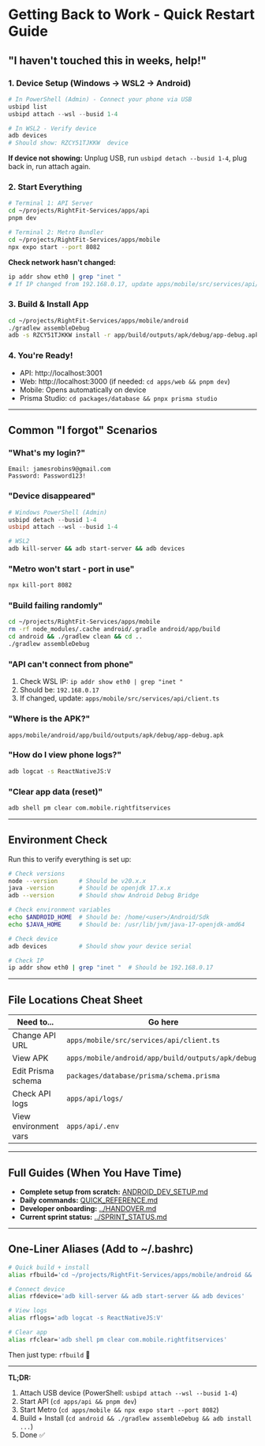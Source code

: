 # Getting Back to Work - Quick Restart Guide

## "I haven't touched this in weeks, help!"

### 1. Device Setup (Windows → WSL2 → Android)

```powershell
# In PowerShell (Admin) - Connect your phone via USB
usbipd list
usbipd attach --wsl --busid 1-4
```

```bash
# In WSL2 - Verify device
adb devices
# Should show: RZCY51TJKKW	device
```

**If device not showing:** Unplug USB, run `usbipd detach --busid 1-4`, plug back in, run attach again.

### 2. Start Everything

```bash
# Terminal 1: API Server
cd ~/projects/RightFit-Services/apps/api
pnpm dev

# Terminal 2: Metro Bundler
cd ~/projects/RightFit-Services/apps/mobile
npx expo start --port 8082
```

**Check network hasn't changed:**
```bash
ip addr show eth0 | grep "inet "
# If IP changed from 192.168.0.17, update apps/mobile/src/services/api/client.ts
```

### 3. Build & Install App

```bash
cd ~/projects/RightFit-Services/apps/mobile/android
./gradlew assembleDebug
adb -s RZCY51TJKKW install -r app/build/outputs/apk/debug/app-debug.apk
```

### 4. You're Ready!

- API: http://localhost:3001
- Web: http://localhost:3000 (if needed: `cd apps/web && pnpm dev`)
- Mobile: Opens automatically on device
- Prisma Studio: `cd packages/database && pnpx prisma studio`

---

## Common "I forgot" Scenarios

### "What's my login?"
```
Email: jamesrobins9@gmail.com
Password: Password123!
```

### "Device disappeared"
```powershell
# Windows PowerShell (Admin)
usbipd detach --busid 1-4
usbipd attach --wsl --busid 1-4
```

```bash
# WSL2
adb kill-server && adb start-server && adb devices
```

### "Metro won't start - port in use"
```bash
npx kill-port 8082
```

### "Build failing randomly"
```bash
cd ~/projects/RightFit-Services/apps/mobile
rm -rf node_modules/.cache android/.gradle android/app/build
cd android && ./gradlew clean && cd ..
./gradlew assembleDebug
```

### "API can't connect from phone"
1. Check WSL IP: `ip addr show eth0 | grep "inet "`
2. Should be: `192.168.0.17`
3. If changed, update: `apps/mobile/src/services/api/client.ts`

### "Where is the APK?"
```
apps/mobile/android/app/build/outputs/apk/debug/app-debug.apk
```

### "How do I view phone logs?"
```bash
adb logcat -s ReactNativeJS:V
```

### "Clear app data (reset)"
```bash
adb shell pm clear com.mobile.rightfitservices
```

---

## Environment Check

Run this to verify everything is set up:

```bash
# Check versions
node --version      # Should be v20.x.x
java -version       # Should be openjdk 17.x.x
adb --version       # Should show Android Debug Bridge

# Check environment variables
echo $ANDROID_HOME  # Should be: /home/<user>/Android/Sdk
echo $JAVA_HOME     # Should be: /usr/lib/jvm/java-17-openjdk-amd64

# Check device
adb devices         # Should show your device serial

# Check IP
ip addr show eth0 | grep "inet "  # Should be 192.168.0.17
```

---

## File Locations Cheat Sheet

| Need to... | Go here |
|------------|---------|
| Change API URL | `apps/mobile/src/services/api/client.ts` |
| View APK | `apps/mobile/android/app/build/outputs/apk/debug/` |
| Edit Prisma schema | `packages/database/prisma/schema.prisma` |
| Check API logs | `apps/api/logs/` |
| View environment vars | `apps/api/.env` |

---

## Full Guides (When You Have Time)

- **Complete setup from scratch:** [ANDROID_DEV_SETUP.md](ANDROID_DEV_SETUP.md)
- **Daily commands:** [QUICK_REFERENCE.md](QUICK_REFERENCE.md)
- **Developer onboarding:** [../HANDOVER.md](../HANDOVER.md)
- **Current sprint status:** [../SPRINT_STATUS.md](../SPRINT_STATUS.md)

---

## One-Liner Aliases (Add to ~/.bashrc)

```bash
# Quick build + install
alias rfbuild='cd ~/projects/RightFit-Services/apps/mobile/android && ./gradlew assembleDebug && adb -s RZCY51TJKKW install -r app/build/outputs/apk/debug/app-debug.apk'

# Connect device
alias rfdevice='adb kill-server && adb start-server && adb devices'

# View logs
alias rflogs='adb logcat -s ReactNativeJS:V'

# Clear app
alias rfclear='adb shell pm clear com.mobile.rightfitservices'
```

Then just type: `rfbuild` 🚀

---

**TL;DR:**
1. Attach USB device (PowerShell: `usbipd attach --wsl --busid 1-4`)
2. Start API (`cd apps/api && pnpm dev`)
3. Start Metro (`cd apps/mobile && npx expo start --port 8082`)
4. Build + Install (`cd android && ./gradlew assembleDebug && adb install ...`)
5. Done ✅
